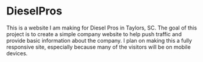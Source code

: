 # DieselPros

This is a website I am making for Diesel Pros in Taylors, SC. The goal of this project is to create a simple company website to help push traffic and provide basic information about the company. I plan on making this a fully responsive site, especially because many of the visitors will be on mobile devices.
